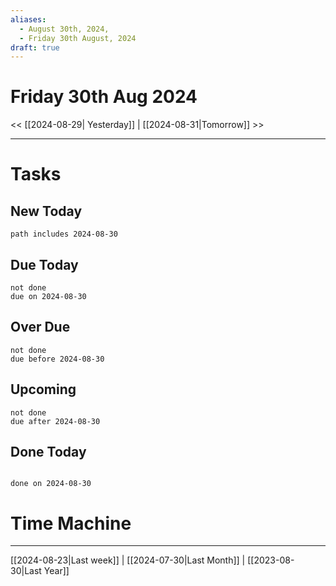 ```yaml
---
aliases:
  - August 30th, 2024,
  - Friday 30th August, 2024
draft: true
---
```

# Friday 30th Aug 2024

<< [[2024-08-29| Yesterday]] | [[2024-08-31|Tomorrow]] >>


---





# Tasks

## New Today

```tasks
path includes 2024-08-30
```

## Due Today

```tasks
not done
due on 2024-08-30
```

## Over Due

```tasks
not done
due before 2024-08-30
```

## Upcoming

```tasks
not done
due after 2024-08-30
```

## Done Today

```tasks

done on 2024-08-30

```

# Time Machine

---
[[2024-08-23|Last week]] |  [[2024-07-30|Last Month]] | [[2023-08-30|Last Year]]
